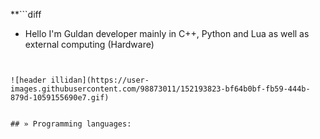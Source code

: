 **```diff

+ Hello I'm Guldan developer mainly in C++, Python and Lua as well as external computing (Hardware)

```**


![header illidan](https://user-images.githubusercontent.com/98873011/152193823-bf64b0bf-fb59-444b-879d-1059155690e7.gif)


## » Programming languages:
